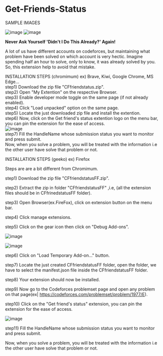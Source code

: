 # Get-Friends-Status
SAMPLE IMAGES

![image](https://github.com/shubhamvermaa/Get-Friends-Status/assets/97392398/c785681b-138e-495e-92c6-a421f7aa5f94)    ![image](https://github.com/shubhamvermaa/Get-Friends-Status/assets/97392398/c380860d-17b3-404b-896e-5d4762e28bd3)


**Never Ask Yourself 'Didn't I Do This Already?' Again!**

A lot of us have different accounts on codeforces, but maintaining what problem have been solved on which account is very hectic.
Imagine spending half an hour to solve, only to know, it was already solved by you.
So, this extension help to avoid that mistake.




INSTALLATION STEPS (chromimum) ex) Brave, Kiwi, Google Chrome, MS Edge...<br />
step1) Download the zip file "CFfriendstatus.zip".<br />
step2) Open "My Extention" on the respective Browser.<br />
step3) Enable developer mode toggle on the same page (if not already enabled).<br />
step4) Click "Load unpacked" option on the same page.<br />
step5) Locate the just downloaded zip file and install the extention.<br />
step6) Now, click on the Get friend's status extention logo on the menu bar, you can pin the extension for the ease of access.<br />
![image](https://github.com/shubhamvermaa/Get-Friends-Status/assets/97392398/4d1cc88a-63dd-42f0-8be2-f12f40be147e)<br />
step7) Fill the HandleName whose submission status you want to monitor and press submit.<br />
Now, when you solve a problem, you will be treated with the information i.e the other user have solve that problem or not.<br />






INSTALLATION STEPS (geeko) ex) Firefox

Steps are are a bit different from Chromimum.

step1) Download the zip file "CFfriendstatusFF.zip".

step2) Extract the zip in folder "CFfriendstatusFF" ,i.e, (all the extension files should be in CFfrinedstatusFF folder).

step3) Open Browser(ex.FireFox), click on extension button on the menu bar.

step4) Click manage extensions.

step5) Click on the gear icon then click on "Debug Add-ons".

![image](https://github.com/shubhamvermaa/Get-Friends-Status/assets/97392398/7fe214df-4a65-4ea2-b94e-f5f293878efb)

![image](https://github.com/shubhamvermaa/Get-Friends-Status/assets/97392398/26633eb6-e91e-4cab-94eb-1fd225a3fda2)

step6) Click on "Load Temporary Add-on..." button.

step7) Locate the just created CFfriendstatusFF folder, open the folder, we have to select the manifest.json file inside the CFfriendstatusFF folder.

step8) Your extension should now be installed.

step9) Now go to the Codeforces problemset page and open any problem on that page(ex|  https://codeforces.com/problemset/problem/1977/E).

step10) Click on the "Get friend's status" extension, you can pin the extension for the ease of access.

![image](https://github.com/shubhamvermaa/Get-Friends-Status/assets/97392398/dc07c253-727a-420c-9f31-6541b92b3e7f)

step11) Fill the HandleName whose submission status you want to monitor and press submit.

Now, when you solve a problem, you will be treated with the information i.e the other user have solve that problem or not.



